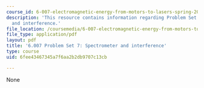 ```yaml
---
course_id: 6-007-electromagnetic-energy-from-motors-to-lasers-spring-2011
description: 'This resource contains information regarding Problem Set 7: Spectrometer
  and interference.'
file_location: /coursemedia/6-007-electromagnetic-energy-from-motors-to-lasers-spring-2011/6fee43467345a7f6aa2b2db9707c13cb_MIT6_007S11_PS7.pdf
file_type: application/pdf
layout: pdf
title: '6.007 Problem Set 7: Spectrometer and interference'
type: course
uid: 6fee43467345a7f6aa2b2db9707c13cb

---
```

None